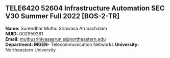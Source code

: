 ## TELE6420 52604 Infrastructure Automation SEC V30 Summer Full 2022 [BOS-2-TR]

**Name:** Surendhar Muthu Srinivasa Arunachalam<br/> 
**NUID:** 002959381<br/>
**Email:** muthusrinivasaarun.s@northeastern.edu<br/> 
**Department: MGEN-** Telecommunication Networks **University:** Northeastern University
